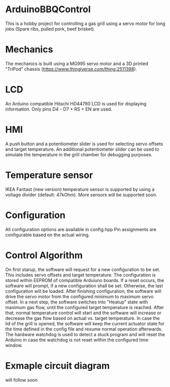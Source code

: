 # ArduinoBBQControl
This is a hobby project for controlling a gas grill using a servo motor for long jobs (Spare ribs, pulled pork, beef brisket).


# Mechanics

The mechanics is built using a MG995 servo motor and a 3D printed "TriPod" chassis (https://www.thingiverse.com/thing:2511398).

# LCD

An Arduino compatible Hitachi HD44780 LCD is used for displaying information.
Only pins D4 - D7 + RS + EN are used.

# HMI

A push button and a potentiometer slider is used for selecting servo offsets and target temperature.
An additional potentiometer slider can be used to simulate the temperature in the grill chamber for debugging purposes.

# Temperature sensor

IKEA Fantast (new version) temperature sensor is supported by using a voltage divider (default: 47kOhm).
More sensors will be supported soon.

# Configuration

All configuration options are available in config.hpp
Pin assignments are configurable based on the actual wiring.

# Control Algorithm
On first starup, the software will request for a new configuration to be set.
This includes servo offsets and target temperature.
The configuration is stored within EEPROM of compatible Arduiuno boards.
If a reset occurs, the software will prompt, if a new configuration shall be set.
Otherwise, the last configuration will be loaded.
After finishing configuration, the software will drive the servo motor from the configured minimum to maximum servo offset.
In a next step, the software switches into "Heatup" state with maximum gas flow, until the configured target temperature is reached.
After that, normal temperature control will start and the software will increase or decrease the gas flow based on actual vs. target temperature.
In case the lid of the grill is opened, the software will keep the current actuator state for the time defined in the config file and resume normal operation afterwards.
The hardware watchdog is used to detect a stuck program and will reset the Arduino in case the watchdog is not reset within the configured time window.

# Exmaple circuit diagram

will follow soon
